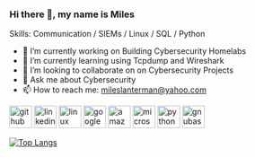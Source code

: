 ### Hi there 👋, my name is Miles


Skills: Communication / SIEMs / Linux / SQL / Python

- 🔭 I’m currently working on Building Cybersecurity Homelabs 
- 🌱 I’m currently learning using Tcpdump and Wireshark 
- 👯 I’m looking to collaborate on on Cybersecurity Projects 
- 💬 Ask me about Cybersecurity 
- 📫 How to reach me: mileslanterman@yahoo.com 


[<img src='https://cdn.jsdelivr.net/npm/simple-icons@3.0.1/icons/github.svg' alt='github' height='40'>](https://github.com/Lantyy)  [<img src='https://cdn.jsdelivr.net/npm/simple-icons@3.0.1/icons/linkedin.svg' alt='linkedin' height='40'>](https://www.linkedin.com/in/https://www.linkedin.com/in/miles-lanterman//)  [<img src='https://cdn.jsdelivr.net/npm/simple-icons@3.0.1/icons/linux.svg' alt='linux' height='40'>](https://www.linux.org/)  [<img src='https://cdn.jsdelivr.net/npm/simple-icons@3.0.1/icons/googlecloud.svg' alt='googlecloud' height='40'>](https://cloud.google.com/)  [<img src='https://cdn.jsdelivr.net/npm/simple-icons@3.0.1/icons/amazonaws.svg' alt='amazonaws' height='40'>](https://aws.amazon.com/)  [<img src='https://cdn.jsdelivr.net/npm/simple-icons@3.0.1/icons/microsoftazure.svg' alt='microsoftazure' height='40'>](https://azure.microsoft.com/en-in/)  [<img src='https://cdn.jsdelivr.net/npm/simple-icons@3.0.1/icons/python.svg' alt='python' height='40'>](https://www.python.org/)  [<img src='https://cdn.jsdelivr.net/npm/simple-icons@3.0.1/icons/gnubash.svg' alt='gnubash' height='40'>](https://www.gnu.org/software/bash/)  

[![Top Langs](https://github-readme-stats.vercel.app/api/top-langs/?username=Lantyy)](https://github.com/anuraghazra/github-readme-stats)


